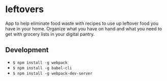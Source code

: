 # leftovers

App to help eliminate food waste with recipes to use up leftover food you have in your home.
Organize what you have on hand and what you need to get with grocery lists in your digital pantry.


## Development
  - `$ npm install -g webpack`
  - `$ npm install -g babel-cli`
  - `$ npm install -g webpack-dev-server`
